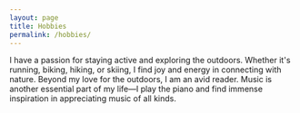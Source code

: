 ```yaml
---
layout: page
title: Hobbies
permalink: /hobbies/
---
```


I have a passion for staying active and exploring the outdoors.
Whether it's running, biking, hiking, or skiing, I find joy and energy in connecting with nature. Beyond my love for the outdoors, I am an avid reader. Music is another essential part of my life—I play the piano and find immense inspiration in appreciating music of all kinds.